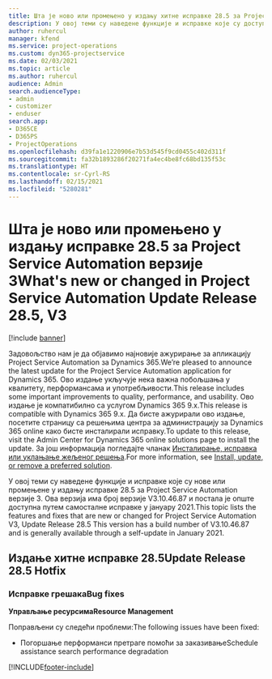 ```yaml
---
title: Шта је ново или промењено у издању хитне исправке 28.5 за Project Service Automation верзије 3
description: У овој теми су наведене функције и исправке које су доступне у издању хитне исправке 28.5 за Project Service Automation верзије 3.
author: ruhercul
manager: kfend
ms.service: project-operations
ms.custom: dyn365-projectservice
ms.date: 02/03/2021
ms.topic: article
ms.author: ruhercul
audience: Admin
search.audienceType:
- admin
- customizer
- enduser
search.app:
- D365CE
- D365PS
- ProjectOperations
ms.openlocfilehash: d39fa1e1220906e7b53d545f9cd0455c402d311f
ms.sourcegitcommit: fa32b1893286f20271fa4ec4be8fc68bd135f53c
ms.translationtype: HT
ms.contentlocale: sr-Cyrl-RS
ms.lasthandoff: 02/15/2021
ms.locfileid: "5280281"
---
```

# <a name="whats-new-or-changed-in-project-service-automation-update-release-285-v3"></a><span data-ttu-id="457f9-103">Шта је ново или промењено у издању исправке 28.5 за Project Service Automation верзије 3</span><span class="sxs-lookup"><span data-stu-id="457f9-103">What's new or changed in Project Service Automation Update Release 28.5, V3</span></span>

[!include [banner](../includes/psa-now-project-operations.md)]

<span data-ttu-id="457f9-104">Задовољство нам је да објавимо најновије ажурирање за апликацију Project Service Automation за Dynamics 365.</span><span class="sxs-lookup"><span data-stu-id="457f9-104">We’re pleased to announce the latest update for the Project Service Automation application for Dynamics 365.</span></span> <span data-ttu-id="457f9-105">Ово издање укључује нека важна побољшања у квалитету, перформансама и употребљивости.</span><span class="sxs-lookup"><span data-stu-id="457f9-105">This release includes some important improvements to quality, performance, and usability.</span></span> <span data-ttu-id="457f9-106">Ово издање је компатибилно са услугом Dynamics 365 9.x.</span><span class="sxs-lookup"><span data-stu-id="457f9-106">This release is compatible with Dynamics 365 9.x.</span></span> <span data-ttu-id="457f9-107">Да бисте ажурирали ово издање, посетите страницу са решењима центра за администрацију за Dynamics 365 online како бисте инсталирали исправку.</span><span class="sxs-lookup"><span data-stu-id="457f9-107">To update to this release, visit the Admin Center for Dynamics 365 online solutions page to install the update.</span></span> <span data-ttu-id="457f9-108">За још информација погледајте чланак [Инсталирање, исправка или уклањање жељеног решења](https://docs.microsoft.com/power-platform/admin/install-remove-preferred-solution).</span><span class="sxs-lookup"><span data-stu-id="457f9-108">For more information, see [Install, update, or remove a preferred solution](https://docs.microsoft.com/power-platform/admin/install-remove-preferred-solution).</span></span>

<span data-ttu-id="457f9-109">У овој теми су наведене функције и исправке које су нове или промењене у издању исправке 28.5 за Project Service Automation верзије 3. Ова верзија има број верзије V3.10.46.87 и постала је опште доступна путем самосталне исправке у јануару 2021.</span><span class="sxs-lookup"><span data-stu-id="457f9-109">This topic lists the features and fixes that are new or changed for Project Service Automation V3, Update Release 28.5 This version has a build number of V3.10.46.87 and is generally available through a self-update in January 2021.</span></span>

## <a name="update-release-285-hotfix"></a><span data-ttu-id="457f9-110">Издање хитне исправке 28.5</span><span class="sxs-lookup"><span data-stu-id="457f9-110">Update Release 28.5 Hotfix</span></span>

### <a name="bug-fixes"></a><span data-ttu-id="457f9-111">Исправке грешака</span><span class="sxs-lookup"><span data-stu-id="457f9-111">Bug fixes</span></span>

<span data-ttu-id="457f9-112">**Управљање ресурсима**</span><span class="sxs-lookup"><span data-stu-id="457f9-112">**Resource Management**</span></span>

<span data-ttu-id="457f9-113">Поправљени су следећи проблеми:</span><span class="sxs-lookup"><span data-stu-id="457f9-113">The following issues have been fixed:</span></span>

- <span data-ttu-id="457f9-114">Погоршање перформанси претраге помоћи за заказивање</span><span class="sxs-lookup"><span data-stu-id="457f9-114">Schedule assistance search performance degradation</span></span>



[!INCLUDE[footer-include](../includes/footer-banner.md)]